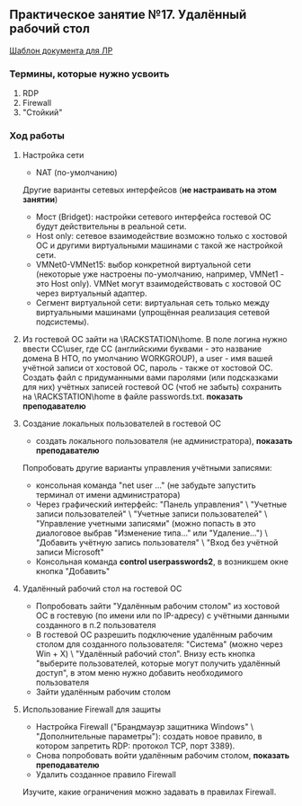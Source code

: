 ## Практическое занятие №17. Удалённый рабочий стол

[Шаблон документа для ЛР](http://gitlabnto/anetto/wiki/wikis/%D1%88%D0%B0%D0%B1%D0%BB%D0%BE%D0%BD-%D0%B4%D0%BE%D0%BA%D1%83%D0%BC%D0%B5%D0%BD%D1%82%D0%BE%D0%B2)

### Термины, которые нужно усвоить
1. RDP
2. Firewall
3. "Стойкий" 

### Ход работы

1. Настройка сети
	- NAT (по-умолчанию)
	
	Другие варианты сетевых интерфейсов (**не настраивать на этом занятии**)
	- Мост (Bridget): настройки сетевого интерфейса гостевой ОС будут действительны в реальной сети.
	- Host only: сетевое взаимодействие возможно только с хостовой ОС и другими виртуальными машинами с такой же настройкой сети.
	- VMNet0-VMNet15: выбор конкретной виртуальной сети (некоторые уже настроены по-умолчанию, например, VMNet1 - это Host only). VMNet могут взаимодействовать с хостовой ОС через виртуальный адаптер.
	- Сегмент виртуальной сети: виртуальная сеть только между виртуальными машинами (упрощённая реализация сетевой подсистемы).

1. Из гостевой ОС зайти на \\RACKSTATION\home. В поле логина нужно ввести CC\user, где CC (английскими буквами - это название домена В НТО, по умолчанию WORKGROUP), а user - имя вашей учётной записи от хостовой ОС, пароль - также от хостовой ОС. Создать файл с придуманными вами паролями (или подсказками для них) учётных записей гостевой ОС (чтоб не забыть) сохранить на \\RACKSTATION\home в файле passwords.txt.
	**показать преподавателю**

2. Создание локальных пользователей в гостевой ОС
	- создать локального пользователя (не администратора),	**показать преподавателю**
	
	Попробовать другие варианты управления учётными записями:
	- консольная команда "net user ..." (не забудьте запустить терминал от имени администратора)
	- Через графический интерфейс: "Панель управления" \ "Учетные записи пользователей" \ "Учетные записи пользователей" \ "Управление учетными записями" (можно попасть в это диалоговое выбрав "Изменение типа..." или "Удаление...") \ "Добавить учётную запись пользователя" \ "Вход без учётной записи Microsoft"
	- Консольная команда **control userpasswords2**, в возникшем окне кнопка "Добавить"

3. Удалённый рабочий стол на гостевой ОС
	- Попробовать зайти "Удалённым рабочим столом" из хостовой ОС в гостевую (по имени или по IP-адресу) с учётными данными созданного в п.2 пользователя
	- В гостевой ОС разрешить подключение удалённым рабочим столом для созданного пользователя: "Система" (можно через Win + X) \ "Удалённый рабочий стол". Внизу есть кнопка "выберите пользователей, которые могут получить удалённый доступ", в этом меню нужно добавить необходимого пользователя
	- Зайти удалённым рабочим столом

4. Использование Firewall для защиты
	- Настройка Firewall ("Брандмауэр защитника Windows" \ "Дополнительные параметры"): создать новое правило, в котором запретить RDP: протокол TCP, порт 3389).
	- Снова попробовать войти удалённым рабочим столом, **показать преподавателю**
	- Удалить созданное правило Firewall
	
    Изучите, какие ограничения можно задавать в правилах Firewall.
